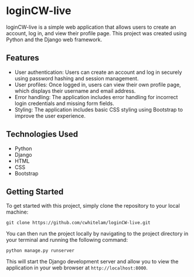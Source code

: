 <h1>loginCW-live</h1>

<p>loginCW-live is a simple web application that allows users to create an account, log in, and view their profile page. This project was created using Python and the Django web framework.</p>

<h2>Features</h2>

<ul>
  <li>User authentication: Users can create an account and log in securely using password hashing and session management.</li>
  <li>User profiles: Once logged in, users can view their own profile page, which displays their username and email address.</li>
  <li>Error handling: The application includes error handling for incorrect login credentials and missing form fields.</li>
  <li>Styling: The application includes basic CSS styling using Bootstrap to improve the user experience.</li>
</ul>

<h2>Technologies Used</h2>

<ul>
  <li>Python</li>
  <li>Django</li>
  <li>HTML</li>
  <li>CSS</li>
  <li>Bootstrap</li>
</ul>

<h2>Getting Started</h2>

<p>To get started with this project, simply clone the repository to your local machine:</p>

<pre><code>git clone https://github.com/cwhitelam/loginCW-live.git</code></pre>

<p>You can then run the project locally by navigating to the project directory in your terminal and running the following command:</p>

<pre><code>python manage.py runserver</code></pre>

<p>This will start the Django development server and allow you to view the application in your web browser at <code>http://localhost:8000</code>.</p>
